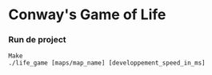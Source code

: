# Conway's Game of Life

### Run de project

```
Make
./life_game [maps/map_name] [developpement_speed_in_ms]
```